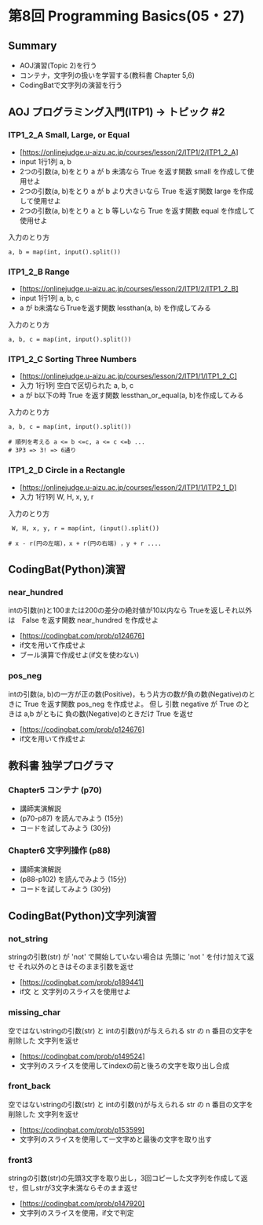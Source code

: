 # 第8回 Programming Basics(05・27)

## Summary

- AOJ演習(Topic 2)を行う
- コンテナ，文字列の扱いを学習する(教科書 Chapter 5,6)
- CodingBatで文字列の演習を行う


## AOJ プログラミング入門(ITP1) -> トピック #2

### ITP1_2_A Small, Large, or Equal

 - [https://onlinejudge.u-aizu.ac.jp/courses/lesson/2/ITP1/2/ITP1_2_A]
 - input 1行1列 a, b
 - 2つの引数(a, b)をとり a が b 未満なら True を返す関数 small を作成して使用せよ
 - 2つの引数(a, b)をとり a が b より大きいなら True を返す関数 large を作成して使用せよ
 - 2つの引数(a, b)をとり a と b 等しいなら True を返す関数 equal を作成して使用せよ

 入力のとり方

```
a, b = map(int, input().split())
```

### ITP1_2_B Range

 - [https://onlinejudge.u-aizu.ac.jp/courses/lesson/2/ITP1/2/ITP1_2_B]
 - input 1行1列 a, b, c
 - a が b未満ならTrueを返す関数 lessthan(a, b) を作成してみる

入力のとり方

```
a, b, c = map(int, input().split())
```

###  ITP1_2_C Sorting Three Numbers

 - [https://onlinejudge.u-aizu.ac.jp/courses/lesson/2/ITP1/1/ITP1_2_C]
 - 入力 1行1列 空白で区切られた a, b, c
 - a が b以下の時 True を返す関数 lessthan_or_equal(a, b)を作成してみる

 入力のとり方
```
a, b, c = map(int, input().split())

# 順列を考える a <= b <=c, a <= c <=b ...
# 3P3 => 3! => 6通り

```

### ITP1_2_D Circle in a Rectangle

 - [https://onlinejudge.u-aizu.ac.jp/courses/lesson/2/ITP1/1/ITP2_1_D]
 - 入力 1行1列 W, H, x, y, r

 入力のとり方
```
 W, H, x, y, r = map(int, (input().split())

# x - r(円の左端)，x + r(円の右端) ，y + r ....

```

## CodingBat(Python)演習

### near_hundred

intの引数(n)と100または200の差分の絶対値が10以内なら Trueを返しそれ以外は　False を返す関数 near_hundred を作成せよ

- [https://codingbat.com/prob/p124676]
- if文を用いて作成せよ
- ブール演算で作成せよ(if文を使わない)

### pos_neg

intの引数(a, b)の一方が正の数(Positive)，もう片方の数が負の数(Negative)のときに True を返す関数 pos_neg を作成せよ。
但し 引数 negative が True のときは a,b がともに 負の数(Negative)のときだけ True を返せ

- [https://codingbat.com/prob/p124676]
- if文を用いて作成せよ


## 教科書 独学プログラマ

### Chapter5 コンテナ (p70)

- 講師実演解説
- (p70-p87) を読んでみよう (15分)
- コードを試してみよう (30分)

### Chapter6 文字列操作 (p88)

- 講師実演解説
- (p88-p102) を読んでみよう (15分)
- コードを試してみよう (30分)

## CodingBat(Python)文字列演習

### not_string

stringの引数(str) が 'not' で開始していない場合は
先頭に 'not ' を付け加えて返せ
それ以外のときはそのまま引数を返せ

- [https://codingbat.com/prob/p189441]
- if文 と 文字列のスライスを使用せよ

### missing_char

空ではないstringの引数(str) と intの引数(n)が与えられる
str の n 番目の文字を削除した 文字列を返せ
- [https://codingbat.com/prob/p149524]
- 文字列のスライスを使用してindexの前と後ろの文字を取り出し合成

### front_back

空ではないstringの引数(str) と intの引数(n)が与えられる
str の n 番目の文字を削除した 文字列を返せ
- [https://codingbat.com/prob/p153599]
- 文字列のスライスを使用して一文字めと最後の文字を取り出す

### front3

stringの引数(str)の先頭3文字を取り出し，3回コピーした文字列を作成して返せ，但しstrが3文字未満ならそのまま返せ

- [https://codingbat.com/prob/p147920]
- 文字列のスライスを使用，if文で判定
